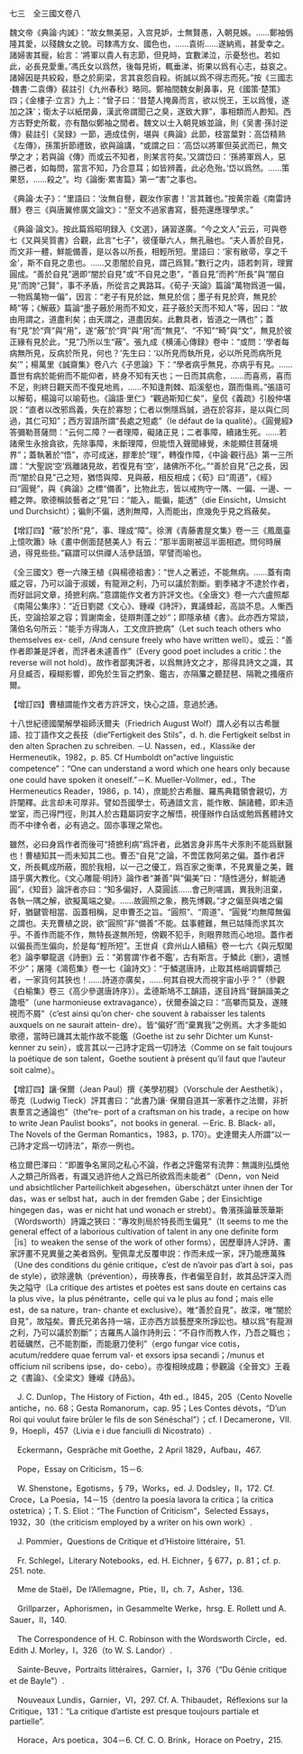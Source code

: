 七三　全三國文卷八

魏文帝《典論·内誡》：“故女無美惡，入宫見妒，士無賢愚，入朝見嫉。……鄭袖僞隆其愛，以殘魏女之貌。司隸馮方女、國色也，……袁術……遂納焉，甚愛幸之。諸婦害其寵，紿言：‘將軍以貴人有志節，但見時，宜數涕泣，示憂愁也。若如此，必長見愛重。’馮氏女以爲然，後每見術，輒垂涕，術果以爲有心志，益哀之。諸婦因是共絞殺，懸之於廁梁，言其哀怨自殺。術誠以爲不得志而死。”按《三國志·魏書·二袁傳》裴註引《九州春秋》略同。鄭袖間魏女劓鼻事，見《國策·楚策》四；《金樓子·立言》九上：“曾子曰：‘昔楚人掩鼻而言，欲以悦王，王以爲慢，遂加之誅’；衛太子以紙閉鼻，漢武帝謂聞己之臭，遂致大罪”，事相類而人尠知。西方古野史所載，亦有酷似鄭袖之間者。魏文以士入朝見嫉並論，則《吴書·孫討逆傳》裴註引《吴録》一節，適成佳例，堪與《典論》此節，枝當葉對：高岱精熟《左傳》，孫策折節禮致，欲與論講，“或謂之曰：‘高岱以將軍但英武而已，無文學之才；若與論《傳》而或云不知者，則某言符矣。’又謂岱曰：‘孫將軍爲人，惡勝己者，如每問，當言不知，乃合意耳；如皆辨義，此必危殆。’岱以爲然。……策果怒，……殺之”。均《論衡·累害篇》第一“害”之事也。

《典論·太子》：“里語曰：‘汝無自譽，觀汝作家書！’言其難也。”按黄宗羲《南雷詩曆》卷三《與唐翼修廣文論文》：“至文不過家書寫，藝苑還應理學求。”

《典論·論文》。按此篇爲昭明録入《文選》，誦習遂廣。“今之文人”云云，可與卷七《又與吴質書》合觀，此言“七子”，彼僅舉六人，無孔融也。“夫人善於自見，而文非一體，鮮能備善，是以各以所長，相輕所短。里語曰：‘家有敝帚，享之千金’，斯不自見之患也。……又患闇於自見，謂己爲賢。”數行之内，語若刺背，理實圓成。“善於自見”適即“闇於自見”或“不自見之患”，“善自見”而矜“所長”與“闇自見”而誇“己賢”，事不矛盾，所從言之異路耳。《荀子·天論》篇論“萬物爲道一偏，一物爲萬物一偏”，因言：“老子有見於詘，無見於信；墨子有見於齊，無見於畸”等；《解蔽》篇論“墨子蔽於用而不知文，莊子蔽於天而不知人”等，因曰：“故由用謂之，道盡利矣；由天謂之，道盡因矣。此數具者，皆道之一隅也”；蓋有“見”於“齊”與“用”，遂“蔽”於“齊”與“用”而“無見”、“不知”“畸”與“文”，無見於彼正緣有見於此，“見”乃所以生“蔽”。張九成《横浦心傳録》卷中：“或問：‘學者每病無所見，反病於所見，何也？’先生曰：‘以所見而執所見，必以所見而病所見矣’”；楊萬里《誠齋集》卷八六《子思論》下：“學者病乎無見，亦病乎有見。……蓋世有病於能俯而不能仰者，終身不知有天也；一日而其病愈，……而喜焉，喜而不足，則終日觀天而不復見地焉，……不知逢荆棘、蹈溪壑也，躓而傷焉。”張語可以解荀，楊論可以喻荀也。《論語·里仁》“觀過斯知仁矣”，皇侃《義疏》引殷仲堪説：“直者以改邪爲義，失在於寡恕；仁者以惻隱爲誠，過在於容非，是以與仁同過，其仁可知”；西方習語所謂“長處之短處”（le défaut de la qualité）。《圓覺經》答彌勒菩薩問：“云何二障？一者理障，礙諸正見；二者事障，續諸生死。……若諸衆生永捨貪欲，先除事障，未斷理障，但能悟入聲聞緣覺，未能顯住菩薩境界”；蓋執著於“悟”，亦可成迷，膠牽於“理”，轉復作障，《中論·觀行品》第一三所謂：“大聖説‘空’爲離諸見故，若復見有‘空’，諸佛所不化。”“善於自見”己之長，因而“闇於自見”己之短，猶悟與障、見與蔽，相反相成；《荀》曰“周道”，《經》曰“圓覺”，與《典論》之標“備善”，比物此志，皆以戒拘守一隅、一偏、一邊、一體之弊。歌德稱談藝者之“見”曰：“能入，能徧，能透”（die Einsicht，Umsicht und Durchsicht）；徧則不偏，透則無障，入而能出，庶幾免乎見之爲蔽矣。

【增訂四】“蔽”於所“見”，事、理成“障”。徐渭《青藤書屋文集》卷一三《鳳凰臺上憶吹簫》咏《畫中側面琵琶美人》有云：“那半面剛被這半面相遮。問何時展過，得見些些。”竊謂可以供禪人活參話頭，罕譬而喻也。

《全三國文》卷一六陳王植《與楊德祖書》：“世人之著述，不能無病。……蓋有南威之容，乃可以論于淑媛，有龍淵之利，乃可以議於割斷。劉季緒才不逮於作者，而好詆訶文章，掎摭利病。”意謂能作文者方許評文也。《全唐文》卷一六六盧照鄰《南陽公集序》：“近日劉勰《文心》、鍾嶸《詩評》，異議蜂起，高談不息。人慚西氏，空論拾翠之容；質謝南金，徒辯荆蓬之妙”；即隱承植《書》。此亦西方常談，蒲伯名句所云：“能手方得誨人，工文庶許摭病”（Let such teach others who themselves ex-
cell，/And censure freely who have written well）。或云：“善作者即兼是評者，而評者未遽善作”（Every good poet includes a critic：the reverse will not hold）。故作者鄙夷評者，以爲無詩文之才，那得具詩文之識，其月旦臧否，糢糊影響，即免於生盲之捫象、鑑古，亦隔簾之聽琵琶、隔靴之搔癢疥爾。

【增訂四】曹植謂能作文者方許評文，快心之語，意過於通。

十八世紀德國闡解學祖師沃爾夫（Friedrich August Wolf）謂人必有以古希臘語、拉丁語作文之長技（die“Fertigkeit des Stils”，d. h. die Fertigkeit selbst in den alten Sprachen zu schreiben. －U. Nassen，ed.，Klassike der Hermeneutik，1982，p. 85. Cf Humboldt on“active linguistic competence”：“One can understand a word which one hears only because one could have spoken it oneself.”－K. Mueller-Vollmer，ed.，The Hermeneutics Reader，1986，p. 14），庶能於古希臘、羅馬典籍領會親切，方許闡釋。此言却未可厚非。譬如吾國學士，苟通諳文言，能作散、韻諸體，即未造堂室，而己得門徑，則其人於古籍屬詞安字之解悟，視僅辦作白話或勉爲舊體詩文而不中律令者，必有過之。固亦事理之常也。

雖然，必曰身爲作者而後可“掎摭利病”爲評者，此猶言身非馬牛犬豕則不能爲獸醫也！曹植知其一而未知其二也。曹丕“自見”之論，不啻匡救阿弟之偏。蓋作者評文，所長輒成所蔽，囿於我相，以一己之優工，爲百家之衡準，不見異量之美，難語乎廣大教化。《文心雕龍·明詩》論作者“兼善”與“偏美”曰：“隨性適分，鮮能通圓”，《知音》論評者亦曰：“知多偏好，人莫圓該……會己則嗟諷，異我則沮棄，各執一隅之解，欲擬萬端之變。……故圓照之象，務先博觀。”才之偏至與嗜之偏好，猶鍵管相當、函蓋相稱，足申曹丕之旨。“圓照”、“周道”、“圓覺”均無障無偏之謂也。夫充曹植之説，欲“圓照”非“備善”不能。兹事體難，無已姑降而求其次乎。不善作而能不作，無特長遂無所短，傍觀不犯手，則眼界賅而心地坦。蓋作者以偏長而生偏向，於是每“輕所短”。王世貞《弇州山人續稿》卷一七六《與元馭閣老》論李攀龍選《詩删》云：“弟嘗謂‘作者不鑑’，古有斯言。于鱗此《删》，遺憾不少”；屠隆《鴻苞集》卷一七《論詩文》：“于鱗選唐詩，止取其格峭調響類己者，一家貨何其狹也！……詩道亦廣矣，……何其自視大而視宇宙小乎？”（參觀《白榆集》卷三《高少參選唐詩序》）。孟德斯鳩不工韻語，遂目詩爲“聲韻諧美之譫囈”（une harmonieuse extravagance），伏爾泰論之曰：“高攀而莫及，遂賤視而不屑”（c’est ainsi qu’on cher-
che souvent à rabaisser les talents auxquels on ne saurait attein-
dre）。皆“偏好”而“棄異我”之例焉。大才多能如歌德，當時已譏其太能作故不能鑑（Goethe ist zu sehr Dichter um Kunst-
kenner zu sein），或言其以一己詩才定爲一切詩法（Comme on se fait toujours la poétique de son talent，Goethe soutient à présent qu’il faut que l’auteur soit calme）。

【增訂四】讓·保爾（Jean Paul）撰《美學初榥》（Vorschule der Aesthetik），蒂克（Ludwig Tieck）評其書曰：“此書乃讓·
保爾自道其一家著作之法爾，非折衷羣言之通論也”（the“re-
port of a craftsman on his trade，a recipe on how to write Jean Paulist books”，not books in general. －Eric. B. Black-
all，The Novels of the German Romantics，1983，p. 170）。史達爾夫人所謂“以一己詩才定爲一切詩法”，斯亦一例也。

格立爾巴澤曰：“即置争名黨同之私心不論，作者之評鑑常有流弊：無識則弘獎他人之類己所爲者，有識又過許他人之爲已所欲爲而未能者”（Denn，von Neid und absichtlicher Parteilichkeit abgesehen，überschätzt unter ihnen der Tor das，was er selbst hat，auch in der fremden Gabe；der Einsichtige hingegen das，was er nicht hat und wonach er strebt）。魯濱孫論華茨華斯（Wordsworth）詩識之狹曰：“專攻則局於特長而生偏見”（It seems to me the general effect of a laborious cultivation of talent in any one definite form ［is］to weaken the sense of the work of other forms），因歷舉詩人評詩、畫家評畫不見異量之美者爲例。聖佩韋尤反覆申説：作而未成一家，評乃能應萬殊（Une des conditions du génie critique，c’est de n’avoir pas d’art à soi，pas de style），欲除邊執（prévention），毋挾專長，作者偏至自封，故其品評深入而失之隘守（La critique des artistes et poètes est sans doute en certains cas la plus vive，la plus pénétrante，celle qui va le plus au fond；mais elle est，de sa nature，tran-
chante et exclusive）。唯“善於自見”，故深，唯“闇於自見”，故隘矣。曹氏兄弟各持一端，正亦西方談藝歷來所諍訟也。植以爲“有龍淵之利，乃可以議於割斷”；古羅馬人論作詩則云：“不自作而教人作，乃吾之職也；若砥礪然，己不能割斷，而能磨刀使利”（ergo fungar vice cotis，acutum/reddere quae ferrum val-
et exsors ipsa secandi；/munus et officium nil scribens ipse，do-
cebo）。亦復相映成趣；參觀論《全晉文》王羲之《書論》、《全梁文》鍾嶸《詩品》。











　J. C. Dunlop，The History of Fiction，4th ed.，l845，205（Cento Novelle antiche，no. 68；Gesta Romanorum，cap. 95；Les Contes dévots，“D’un Roi qui voulut faire brûler le fils de son Sénéschal”）；cf. I Decamerone，VII. 9，Hoepli，457（Livia e i due fanciulli di Nicostrato）.

　Eckermann，Gespräche mit Goethe，2 April 1829，Aufbau，467.

　Pope，Essay on Criticism，15－6.

　W. Shenstone，Egotisms，§ 79，Works，ed. J. Dodsley，II，172. Cf. Croce，La Poesia，14－15（dentro la poesía lavora la critica；la critica ostetrica）；T. S. Eliot：“The Function of Criticism”，Selected Essays，1932，30（the criticism employed by a writer on his own work）.

　J. Pommier，Questions de Critique et d’Histoire littéraire，51.

　Fr. Schlegel，Literary Notebooks，ed. H. Eichner，§ 677，p. 81；cf. p. 251. note.

　Mme de Staël，De l’Allemagne，Ptie，II，ch. 7，Asher，136.

　Grillparzer，Aphorismen，in Gesammelte Werke，hrsg. E. Rollett und A. Sauer，II，140.

　The Correspondence of H. C. Robinson with the Wordsworth Circle，ed. Edith J. Morley，I，326（to W. S. Landor）.

　Sainte-Beuve，Portraits littéraires，Garnier，I，376（“Du Génie critique et de Bayle”）.

　Nouveaux Lundis，Garnier，VI，297. Cf. A. Thibaudet，Réflexions sur la Critique，131：“La critique d’artiste est presque toujours partiale et partielle”.

　Horace，Ars poetica，304－6. Cf. C. O. Brink，Horace on Poetry，215.